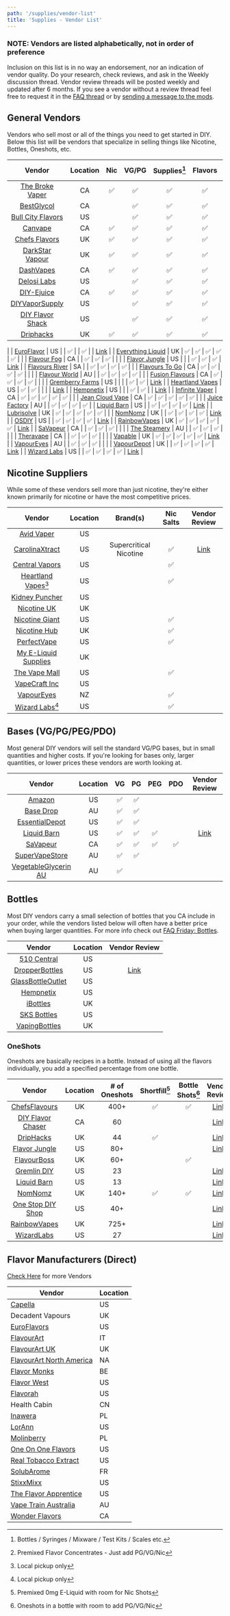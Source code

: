 ```yaml
---
path: '/supplies/vendor-list'
title: 'Supplies - Vendor List'
---
```


### NOTE: Vendors are listed alphabetically, not in order of preference

Inclusion on this list is in no way an endorsement, nor an indication of vendor quality. Do your research, check reviews, and ask in the Weekly discussion thread. Vendor review threads will be posted weekly and updated after 6 months. If you see a vendor without a review thread feel free to request it in the [FAQ thread](http://link.diyejuice.org/questions) or by [sending a message to the mods](https://www.reddit.com/message/compose/?to=/r/DIY_eJuice).

## General Vendors

Vendors who sell most or all of the things you need to get started in DIY. Below this list will be vendors that specialize in selling things like Nicotine, Bottles, Oneshots, etc.

|                        Vendor                         | Location | Nic | VG/PG | Supplies[^supplies] | Flavors | Oneshots[^oneshots] |         Vendor Review          |
| :---------------------------------------------------: | :------: | :-: | :---: | :-----------------: | :-----: | :-----------------: | :----------------------------: |
|     [The Broke Vaper](https://thebrokevaper.ca/)      |    CA    | ✅  |  ✅   |         ✅          |   ✅    |         ✅          | [Link](https://redd.it/aiog4n) |
|       [BestGlycol](https://www.bestglycol.com/)       |    CA    |     |  ✅   |         ✅          |   ✅    |                     |                                |
| [Bull City Flavors](https://www.bullcityflavors.com/) |    US    |     |  ✅   |         ✅          |   ✅    |                     | [Link](https://redd.it/ghol5i) |
|          [Canvape](https://www.canvape.com/)          |    CA    | ✅  |  ✅   |         ✅          |   ✅    |                     |                                |
|   [Chefs Flavors](https://www.chefsflavours.co.uk/)   |    UK    | ✅  |  ✅   |         ✅          |   ✅    |         ✅          | [Link](https://redd.it/advlcf) |
|      [DarkStar Vapour](https://darkstar.co.uk/)       |    UK    | ✅  |  ✅   |         ✅          |   ✅    |         ✅          | [Link](https://redd.it/aq9qqh) |
|        [DashVapes](https://www.dashvapes.com/)        |    CA    | ✅  |  ✅   |         ✅          |   ✅    |                     |                                |
|        [Delosi Labs](https://delosilabs.com/)         |    US    |     |  ✅   |         ✅          |   ✅    |                     |                                |
|       [DIY-Ejuice](https://www.diy-ejuice.com/)       |    CA    | ✅  |  ✅   |         ✅          |   ✅    |         ✅          | [Link](https://redd.it/eolycq) |
|   [DIYVaporSupply](https://www.diyvaporsupply.com/)   |    US    |     |  ✅   |         ✅          |   ✅    |                     | [Link](https://redd.it/e5hkq6) |
|  [DIY Flavor Shack](http://www.diyflavorshack.com/)   |    US    |     |  ✅   |         ✅          |   ✅    |         ✅          | [Link](https://redd.it/boisk0) |
|        [Driphacks](https://www.driphacks.com/)        |    UK    | ✅  |  ✅   |         ✅          |   ✅    |         ✅          |

|
| [EuroFlavor](https://www.euroflavor.com/) | US | | ✅ | | ✅ | | [Link](https://redd.it/414rke) |
| [Everything Liquid](https://everythingliquid.co.uk/) | UK | ✅ | ✅ | ✅ | ✅ | ✅ | |
| [Flavour Fog](https://flavourfog.com/) | CA | | ✅ | ✅ | ✅ | | |
| [Flavor Jungle](https://flavorjungle.com/) | US | | | ✅ | ✅ | ✅ | [Link](https://redd.it/g92mvm) |
| [Flavours River](https://flavoursriver.com/) | SA | | ✅ | ✅ | ✅ | ✅ | |
| [Flavours To Go](https://flavourstogo.ca/) | CA | ✅ | ✅ | ✅ | ✅ | | |
| [Flavour World](https://www.flavourworld.com.au/) | AU | | ✅ | ✅ | ✅ | ✅ | |
| [Fusion Flavours](https://www.fusionflavours.ca/) | CA | ✅ | ✅ | ✅ | ✅ | | |
| [Gremberry Farms](https://gremberryfarms.com/) | US | | | | ✅ | ✅ | [Link](https://redd.it/g4wt9e) |
| [Heartland Vapes](https://heartlandvapes.com/) | US | ✅ | ✅ | | | | [Link](https://redd.it/b08ko6) |
| [Hempnetix](https://www.hempnetix.com/) | US | | | ✅ | ✅ | | [Link](https://redd.it/b08ko6) |
| [Infinite Vaper](https://infinitevapor.com/) | CA | ✅ | ✅ | ✅ | ✅ | ✅ | |
| [Jean Cloud Vape](https://jeancloudvape.com/) | CA | ✅ | ✅ | ✅ | ✅ | ✅ | |
| [Juice Factory](http://www.juicefactory.com.au/) | AU | | ✅ | ✅ | ✅ | ✅ |
| [Liquid Barn](https://www.liquidbarn.com/) | US | | ✅ | ✅ | ✅ | ✅ | [Link](https://redd.it/dyk2y0) |
| [Lubrisolve](https://www.lubrisolve.com/) | UK | ✅ | ✅ | ✅ | ✅ | ✅ | |
| [NomNomz](https://nomnomz.co.uk/) | UK | | ✅ | ✅ | ✅ | ✅ | [Link](https://redd.it/bzbvre) |
| [OSDIY](https://www.onestopdiyshop.com/) | US | | ✅ | ✅ | ✅ | ✅ | [Link](https://redd.it/b2x4hz) |
| [RainbowVapes](https://www.rainbowvapes.co.uk/) | UK | ✅ | ✅ | ✅ | ✅ | ✅ | [Link](https://redd.it/ax8ecz) |
| [SaVapeur](https://shop.savapeur.com/en) | CA | | ✅ | ✅ | ✅ | | |
| [The Steamery](https://www.thesteamery.com.au/) | AU | | ✅ | ✅ | ✅ | | |
| [Theravape](https://diyvapesupplies.ca/) | CA | | ✅ | ✅ | ✅ | | |
| [Vapable](https://vapable.com/) | UK | ✅ | ✅ | ✅ | ✅ | ✅ | [Link](https://redd.it/bwolag) |
| [VapourEyes](https://vapoureyes.com.au/) | AU | | ✅ | ✅ | ✅ | | |
| [VapourDepot](https://vapourdepot.com/) | UK | | ✅ | ✅ | ✅ | ✅ | [Link](https://redd.it/a7g8c8) |
| [Wizard Labs](https://wizardlabs.us/) | US | | ✅ | ✅ | ✅ | ✅ | [Link](https://redd.it/b5rni6) |

## Nicotine Suppliers

While some of these vendors sell more than just nicotine, they're either known primarily for nicotine or have the most competitive prices.

|                              Vendor                               | Location |        Brand(s)        | Nic Salts |         Vendor Review          |
| :---------------------------------------------------------------: | :------: | :--------------------: | :-------: | :----------------------------: |
|             [Avid Vaper](https://www.avidvaper.com/)              |    US    |                        |           |                                |
|         [CarolinaXtract](https://www.carolinaxtract.com/)         |    US    | Supercritical Nicotine |    ✅     | [Link](https://redd.it/bb7rp9) |
|         [Central Vapors](https://www.centralvapors.com/)          |    US    |                        |    ✅     |                                |
| [Heartland Vapes](https://wholesale.heartlandvapes.com/)[^pickup] |    US    |                        |    ✅     |                                |
|         [Kidney Puncher](https://www.kidneypuncher.com/)          |    US    |                        |           |                                |
|           [Nicotine UK](https://www.nicotineuk.co.uk/)            |    UK    |                        |           |                                |
|         [Nicotine Giant](https://www.nicotinegiant.com/)          |    US    |                        |    ✅     |                                |
|            [Nicotine Hub](https://nicotinehub.co.uk/)             |    UK    |                        |    ✅     |                                |
|              [PerfectVape](https://perfectvape.com/)              |    US    |                        |    ✅     |                                |
|      [My E-Liquid Supplies](https://myeliquidsupplies.com/)       |    UK    |                        |           |                                |
|             [The Vape Mall](https://thevapemall.com/)             |    US    |                        |    ✅     |                                |
|            [VapeCraft Inc](https://vapecraftinc.com/)             |    US    |                        |           |                                |
|            [VapourEyes](https://www.vapoureyes.co.nz/)            |    NZ    |                        |    ✅     |                                |
|          [Wizard Labs](https://wizardlabs.us/)[^pickup]           |    US    |                        |    ✅     |                                |

## Bases (VG/PG/PEG/PDO)

Most general DIY vendors will sell the standard VG/PG bases, but in small quantities and higher costs. If you're looking for bases only, larger quantities, or lower prices these vendors are worth looking at.

|                          Vendor                           | Location | VG  | PG  | PEG | PDO |         Vendor Review          |
| :-------------------------------------------------------: | :------: | :-: | :-: | :-: | :-: | :----------------------------: |
|             [Amazon](https://www.amazon.com/)             |    US    | ✅  | ✅  |     |     |                                |
|         [Base Drop](https://www.basedrop.com.au/)         |    AU    | ✅  | ✅  |     |     |                                |
|     [EssentialDepot](http://www.essentialdepot.com/)      |    US    | ✅  | ✅  |     |     |                                |
|        [Liquid Barn](https://www.liquidbarn.com/)         |    US    | ✅  | ✅  | ✅  |     | [Link](https://redd.it/dyk2y0) |
|         [SaVapeur](https://shop.savapeur.com/en)          |    CA    | ✅  | ✅  | ✅  | ✅  |                                |
|     [SuperVapeStore](https://supervapestore.com.au/)      |    AU    | ✅  | ✅  |     |     |                                |
| [VegetableGlycerin AU](http://vegetableglycerine.com.au/) |    AU    | ✅  |     |     |     |                                |

## Bottles

Most DIY vendors carry a small selection of bottles that you CA include in your order, while the vendors listed below will often have a better price when buying larger quantities. For more info check out [FAQ Friday: Bottles](/supplies/bottles).

|                       Vendor                        | Location |         Vendor Review          |
| :-------------------------------------------------: | :------: | :----------------------------: |
|      [510 Central](http://www.510central.com/)      |    US    |                                |
|    [DropperBottles](https://dropperbottles.com/)    |    US    | [Link](https://redd.it/bu05x6) |
| [GlassBottleOutlet](https://glassbottleoutlet.com/) |    US    |                                |
| [Hempnetix](https://www.hempnetix.com/bottles.html) |    US    |                                |
|       [iBottles](https://www.ibottles.co.uk/)       |    UK    |                                |
|     [SKS Bottles](https://www.sks-bottle.com/)      |    US    |                                |
|     [VapingBottles](https://vapingbottles.com/)     |    UK    |                                |

### OneShots

Oneshots are basically recipes in a bottle. Instead of using all the flavors individually, you add a specified percentage from one bottle.

|                        Vendor                         | Location | # of Oneshots | Shortfill[^shortfills] | Bottle Shots[^bottleshots] |         Vendor Review          |
| :---------------------------------------------------: | :------: | :-----------: | :--------------------: | :------------------------: | :----------------------------: |
|   [ChefsFlavours](https://www.chefsflavours.co.uk/)   |    UK    |     400+      |           ✅           |             ✅             | [Link](https://redd.it/advlcf) |
| [DIY Flavor Chaser](https://link.diyejuice.org/diyfc) |    CA    |      60       |                        |                            | [Link](https://redd.it/fvyvlh) |
|        [DripHacks](https://www.driphacks.com/)        |    UK    |      44       |           ✅           |                            | [Link](https://redd.it/c57io0) |
|      [Flavor Jungle](https://flavorjungle.com/)       |    US    |      80+      |                        |                            | [Link](https://redd.it/g92mvm) |
|      [FlavourBoss](https://flavour-boss.co.uk/)       |    UK    |      60+      |                        |             ✅             |
|         [Gremlin DIY](http://gremlindiy.com)          |    US    |      23       |                        |                            | [Link](https://redd.it/a9pu7l) |
|         [Liquid Barn](http://liquidbarn.com)          |    US    |      13       |                        |                            | [Link](https://redd.it/dyk2y0) |
|           [NomNomz](https://nomnomz.co.uk/)           |    UK    |     140+      |           ✅           |             ✅             | [Link](https://redd.it/bzbvre) |
| [One Stop DIY Shop](https://www.onestopdiyshop.com/)  |    US    |      40+      |                        |                            | [Link](https://redd.it/b2x4hz) |
|    [RainbowVapes](https://www.rainbowvapes.co.uk/)    |    UK    |     725+      |                        |                            | [Link](https://redd.it/ax8ecz) |
|         [WizardLabs](https://wizardlabs.us/)          |    US    |      27       |                        |                            | [Link](https://redd.it/b5rni6) |

## Flavor Manufacturers (Direct)

[Check Here](https://alltheflavors.com/vendors) for more Vendors

| Vendor                                                                                                          | Location |
| --------------------------------------------------------------------------------------------------------------- | -------- |
| [Capella](https://www.capellaflavors.com/)                                                                      | US       |
| Decadent Vapours                                                                                                | UK       |
| [EuroFlavors](https://www.euroflavor.com/)                                                                      | US       |
| [FlavourArt](https://flavourart.com)                                                                            | IT       |
| [FlavourArt UK](https://www.flavourart.co.uk/)                                                                  | UK       |
| [FlavourArt North America](https://us.flavourart.com/)                                                          | NA       |
| [Flavor Monks](https://www.flavormonks.com/)                                                                    | BE       |
| [Flavor West](https://www.flavorwest.com/)                                                                      | US       |
| [Flavorah](https://www.flavorah.com/)                                                                           | US       |
| Health Cabin                                                                                                    | CN       |
| [Inawera](https://www.inawera.com/)                                                                             | PL       |
| [LorAnn](https://www.lorannoils.com/)                                                                           | US       |
| [Molinberry](https://molinberryflavours.com/)                                                                   | PL       |
| [One On One Flavors](https://www.oooflavors.com/)                                                               | US       |
| [Real Tobacco Extract](http://link.diyejuice.org/48)                                                            | US       |
| [SolubArome](https://www.solubarome.fr/boutique/)                                                               | FR       |
| [StixxMixx](https://www.stixxmixx.com/)                                                                         | US       |
| [The Flavor Apprentice](https://shop.perfumersapprentice.com/c-108-the-flavor-apprentice-world-of-flavors.aspx) | US       |
| [Vape Train Australia](https://www.vapetrain.com.au/)                                                           | AU       |
| [Wonder Flavors](https://www.wonderflavours.com/)                                                               | CA       |

[^supplies]: Bottles / Syringes / Mixware / Test Kits / Scales etc.
[^oneshots]: Premixed Flavor Concentrates - Just add PG/VG/Nic
[^shortfills]: Premixed 0mg E-Liquid with room for Nic Shots
[^bottleshots]: Oneshots in a bottle with room to add PG/VG/Nic
[^pickup]: Local pickup only
